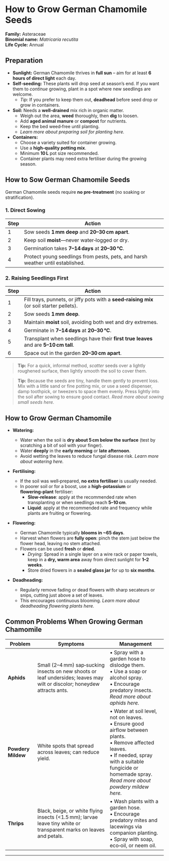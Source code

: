 # How to Grow German Chamomile Seeds

**Family:** Asteraceae  
**Binomial name:** _Matricaria recutita_  
**Life Cycle:** Annual  

## Preparation

- **Sunlight:** German Chamomile thrives in **full sun** – aim for at least **6 hours of direct light** each day.  
- **Self‑seeding:** These plants will drop seed at season’s end. If you want them to *continue* growing, plant in a spot where new seedlings are welcome.  
  - *Tip:* If you prefer to keep them out, **deadhead** before seed drop or grow in containers.  
- **Soil:** Needs a **well‑drained** mix rich in organic matter.  
  - Weigh out the area, **weed** thoroughly, then **dig** to loosen.  
  - Add **aged animal manure** or **compost** for nutrients.  
  - Keep the bed weed‑free until planting.  
  - *Learn more about preparing soil for planting here.*  
- **Containers:**  
  - Choose a variety suited for container growing.  
  - Use a **high‑quality potting mix**.  
  - Minimum **10 L** pot size recommended.  
  - Container plants may need extra fertiliser during the growing season.

## How to Sow German Chamomile Seeds

German Chamomile seeds require **no pre‑treatment** (no soaking or stratification).

### 1. Direct Sowing

| Step | Action |
|------|--------|
| 1 | Sow seeds **1 mm deep** and **20–30 cm apart**. |
| 2 | Keep soil **moist**—never water‑logged or dry. |
| 3 | Germination takes **7–14 days** at **20–30 °C**. |
| 4 | Protect young seedlings from pests, pets, and harsh weather until established. |

### 2. Raising Seedlings First

| Step | Action |
|------|--------|
| 1 | Fill trays, punnets, or jiffy pots with a **seed‑raising mix** (or soil starter pellets). |
| 2 | Sow seeds **1 mm deep**. |
| 3 | Maintain **moist** soil, avoiding both wet and dry extremes. |
| 4 | Germinate in **7–14 days** at **20–30 °C**. |
| 5 | Transplant when seedlings have their **first true leaves** and are **5–10 cm tall**. |
| 6 | Space out in the garden **20–30 cm apart**. |

> **Tip:** For a quick, informal method, *scatter* seeds over a lightly roughened surface, then lightly smooth the soil to cover them.

> **Tip:** Because the seeds are tiny, handle them gently to prevent loss. Mix with a little sand or fine potting mix, or use a seed dispenser, damp toothpick, or tweezers to space them evenly. Press lightly into the soil after sowing to ensure good contact. *Read more about sowing small seeds here.*

## How to Grow German Chamomile

- **Watering:**  
  - Water when the soil is **dry about 5 cm below the surface** (test by scratching a bit of soil with your finger).  
  - Water **deeply** in the **early morning** or **late afternoon**.  
  - Avoid wetting the leaves to reduce fungal disease risk. *Learn more about watering here.*  

- **Fertilising:**  
  - If the soil was well‑prepared, **no extra fertiliser** is usually needed.  
  - In poorer soil or for a boost, use a **high‑potassium** or **flowering‑plant** fertiliser:  
    - **Slow‑release**: apply at the recommended rate when transplanting or when seedlings reach **5–10 cm**.  
    - **Liquid**: apply at the recommended rate and frequency while plants are fruiting or flowering.  

- **Flowering:**  
  - German Chamomile typically **blooms in ~65 days**.  
  - Harvest when flowers are **fully open**: pinch the stem just below the flower head, leaving no stem attached.  
  - Flowers can be used **fresh** or **dried**.  
    - *Drying:* Spread in a single layer on a wire rack or paper towels, keep in a **dry, warm area** away from direct sunlight for **1–2 weeks**.  
    - Store dried flowers in a **sealed glass jar** for up to **six months**.  

- **Deadheading:**  
  - Regularly remove fading or dead flowers with sharp secateurs or snips, cutting just above a set of leaves.  
  - This encourages continuous blooming. *Learn more about deadheading flowering plants here.*

## Common Problems When Growing German Chamomile

| Problem | Symptoms | Management |
|---------|----------|------------|
| **Aphids** | Small (2–4 mm) sap‑sucking insects on new shoots or leaf undersides; leaves may wilt or discolor; honeydew attracts ants. | • Spray with a garden hose to dislodge them. <br>• Use a soap or alcohol spray. <br>• Encourage predatory insects. <br>*Read more about aphids here.* |
| **Powdery Mildew** | White spots that spread across leaves; can reduce yield. | • Water at soil level, not on leaves. <br>• Ensure good airflow between plants. <br>• Remove affected leaves. <br>• If needed, spray with a suitable fungicide or homemade spray. <br>*Read more about powdery mildew here.* |
| **Thrips** | Black, beige, or white flying insects (<1.5 mm); larvae leave tiny white or transparent marks on leaves and petals. | • Wash plants with a garden hose. <br>• Encourage predatory mites and lacewings via companion planting. <br>• Spray with soap, eco‑oil, or neem oil. |

---